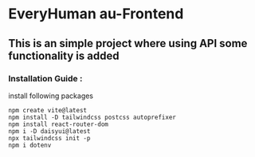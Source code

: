 # EveryHuman au-Frontend

## This is an simple project where using API some functionality is added

### Installation Guide :
install following packages
```
npm create vite@latest
npm install -D tailwindcss postcss autoprefixer
npm install react-router-dom
npm i -D daisyui@latest
npx tailwindcss init -p
npm i dotenv
```

